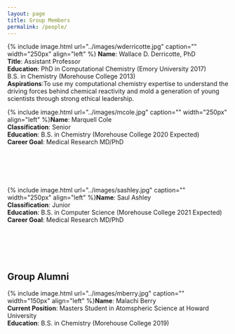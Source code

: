 ```yaml
---
layout: page
title: Group Members
permalink: /people/
---
```


{% include image.html url="../images/wderricotte.jpg" caption="" width="250px" align="left" %} **Name**: Wallace D. Derricotte, PhD  
**Title**: Assistant Professor  
**Education**: PhD in Computational Chemistry (Emory University 2017)  
               B.S. in Chemistry (Morehouse College 2013)  
**Aspirations**:To use my computational chemistry expertise to understand the driving forces behind chemical reactivity and mold a generation of young scientists through strong ethical leadership.  


{% include image.html url="../images/mcole.jpg" caption="" width="250px" align="left" %}**Name**: Marquell Cole  
**Classification**: Senior  
**Education**: B.S. in Chemistry (Morehouse College 2020 Expected)  
**Career Goal**: Medical Research MD/PhD  
&nbsp;

&nbsp;

&nbsp;

{% include image.html url="../images/sashley.jpg" caption="" width="250px" align="left" %}**Name**: Saul Ashley   
**Classification**: Junior  
**Education**: B.S. in Computer Science (Morehouse College 2021 Expected)  
**Career Goal**: Medical Research MD/PhD  
&nbsp;

&nbsp;

&nbsp;

## Group Alumni
{% include image.html url="../images/mberry.jpg" caption="" width="150px" align="left" %}**Name**: Malachi Berry  
**Current Position**: Masters Student in Atomspheric Science at Howard University  
**Education**: B.S. in Chemistry (Morehouse College 2019)
